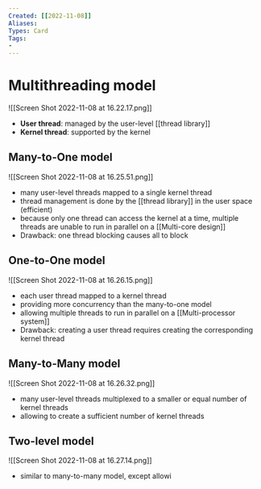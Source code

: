 ```yaml
---
Created: [[2022-11-08]]
Aliases: 
Types: Card
Tags: 
- 
---
```

# Multithreading model
![[Screen Shot 2022-11-08 at 16.22.17.png]]
- **User thread**: managed by the user-level [[thread library]]
- **Kernel thread**: supported by the kernel

## Many-to-One model
![[Screen Shot 2022-11-08 at 16.25.51.png]]
- many user-level threads mapped to a single kernel thread
- thread management is done by the [[thread library]] in the user space (efficient)
- because only one thread can access the kernel at a time, multiple threads are unable to run in parallel on a [[Multi-core design]]
- Drawback: one thread blocking causes all to block

## One-to-One model
![[Screen Shot 2022-11-08 at 16.26.15.png]]
- each user thread mapped to a kernel thread
- providing more concurrency than the many-to-one model
- allowing multiple threads to run in parallel on a [[Multi-processor system]]
- Drawback: creating a user thread requires creating the corresponding kernel thread
## Many-to-Many model
![[Screen Shot 2022-11-08 at 16.26.32.png]]
- many user-level threads multiplexed to a smaller or equal number of kernel threads
- allowing to create a sufficient number of kernel threads

## Two-level model
![[Screen Shot 2022-11-08 at 16.27.14.png]]
- similar to many-to-many model, except allowi